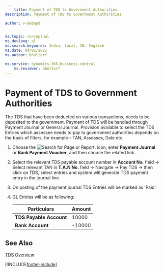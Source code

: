 ```yaml
---
    title: Payment of TDS to Government Authorities
description: Payment of TDS to Government Authorities

author: v-debapd

    
ms.topic: conceptual
ms.devlang: al
ms.search.keywords: India, local, IN, English
ms.date: 04/01/2021
ms.author: bholtorf

ms.service: dynamics-365-business-central
    ms.reviewer: bholtorf
---
```

# Payment of TDS to Government Authorities



The TDS that have been deducted on various transactions, needs to be deposited to the government. Payment of TDS will be handled through Payment Journal or General Journal. Provision available to select the TDS Entries which assessee needs to pay to government authorities depends on the basis of filters, for example – TAN, Assesses, Date etc.

1. Choose the ![Search for Page or Report.](image/search_small.png "Search for Page or Report icon") icon, enter **Payment Journal** or **Bank Payment Voucher**, and then choose the related link.
2. Select the relevant TDS payable account number in **Account No.** field -> Select relevant TAN in **T.A.N No.** field -> Navigate -> Pay TDS -> then click on TDS, select entries and system will generate TDS payment entry in the journal line. 
3. On posting of the payment journal TDS Entries will be marked as 'Paid'.

1. GL Entries will be as following:
    
    |Particulars|Amount|
    |----------------------------------|---------------------------------------|  
    |**TDS Payable Account**|10000|
    |**Bank Account**|-10000|







## See Also 
[TDS Overview](TDS-Overview.md)






















[!INCLUDE[footer-include](../../includes/footer-banner.md)]